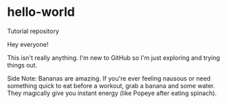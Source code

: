 # hello-world
Tutorial repository

Hey everyone!

This isn't really anything. I'm new to GitHub so I'm just exploring and trying things out.

Side Note: Bananas are amazing. 
If you're ever feeling nausous or need something quick to eat before a workout, grab a banana and some water.
They magically give you instant energy (like Popeye after eating spinach).
